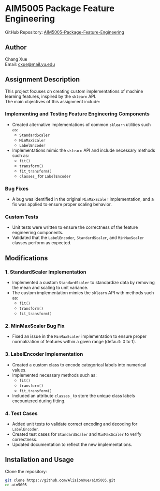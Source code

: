 # AIM5005 Package Feature Engineering

GitHub Repository: [AIM5005-Package-Feature-Engineering](https://github.com/AlisionXue/aim5005)

## Author
Chang Xue  
Email: [cxue@mail.yu.edu](mailto:cxue@mail.yu.edu)

## Assignment Description
This project focuses on creating custom implementations of machine learning features, inspired by the `sklearn` API.  
The main objectives of this assignment include:

### Implementing and Testing Feature Engineering Components
- Created alternative implementations of common `sklearn` utilities such as:
  - `StandardScaler`
  - `MinMaxScaler`
  - `LabelEncoder`
- Implementations mimic the `sklearn` API and include necessary methods such as:
  - `fit()`
  - `transform()`
  - `fit_transform()`
  - `classes_` for `LabelEncoder`

### Bug Fixes
- A bug was identified in the original `MinMaxScaler` implementation, and a fix was applied to ensure proper scaling behavior.

### Custom Tests
- Unit tests were written to ensure the correctness of the feature engineering components.
- Validated that the `LabelEncoder`, `StandardScaler`, and `MinMaxScaler` classes perform as expected.

## Modifications

### 1. StandardScaler Implementation
- Implemented a custom `StandardScaler` to standardize data by removing the mean and scaling to unit variance.
- The custom implementation mimics the `sklearn` API with methods such as:
  - `fit()`
  - `transform()`
  - `fit_transform()`

### 2. MinMaxScaler Bug Fix
- Fixed an issue in the `MinMaxScaler` implementation to ensure proper normalization of features within a given range (default: 0 to 1).

### 3. LabelEncoder Implementation
- Created a custom class to encode categorical labels into numerical values.
- Implemented necessary methods such as:
  - `fit()`
  - `transform()`
  - `fit_transform()`
- Included an attribute `classes_` to store the unique class labels encountered during fitting.

### 4. Test Cases
- Added unit tests to validate correct encoding and decoding for `LabelEncoder`.
- Created test cases for `StandardScaler` and `MinMaxScaler` to verify correctness.
- Updated documentation to reflect the new implementations.

## Installation and Usage
Clone the repository:
```bash
git clone https://github.com/AlisionXue/aim5005.git
cd aim5005
